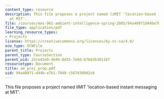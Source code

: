 ```yaml
---
content_type: resource
description: This file proposes a project named liMIT 'location-based instant messaging
  at MIT'.
file: /courses/mas-961-ambient-intelligence-spring-2005/94a48971d44be7b17940c567d309d2c6_ae_proj_prop.pdf
file_type: application/pdf
learning_resource_types:
- Projects
license: https://creativecommons.org/licenses/by-nc-sa/4.0/
ocw_type: OCWFile
parent_title: Projects
parent_type: CourseSection
parent_uid: 23ce42e9-4b49-8d35-7e0d-67b83b3011bf
resourcetype: Document
title: ae_proj_prop.pdf
uid: 94a48971-d44b-e7b1-7940-c567d309d2c6
---
```

This file proposes a project named liMIT 'location-based instant messaging at MIT'.